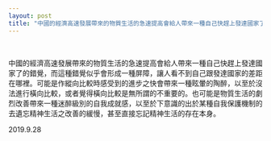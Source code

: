 ```yaml
---
layout: post
title: "中國的經濟高速發展帶來的物質生活的急速提高會給人帶來一種自己快趕上發達國家了的錯覺，"
---
```


  
&nbsp;
&nbsp;


中國的經濟高速發展帶來的物質生活的急速提高會給人帶來一種自己快趕上發達國家了的錯覺，而這種錯覺似乎會形成一種屏障，讓人看不到自己跟發達國家的差距在哪裡。可能是作縱向比較時感受到的進步之快會帶來一種眩暈的陶醉，以至於沒法進行橫向比較，或者覺得橫向比較是無所謂的不重要的。也可能是物質生活的劇烈改善帶來一種迷醉級別的自我成就感，以至於下意識的出於某種自我保護機制的去遺忘精神生活之改善的緩慢，甚至直接忘記精神生活的存在本身。

2019.9.28